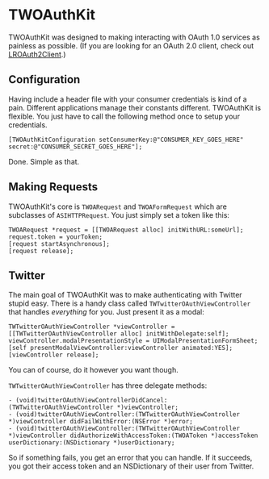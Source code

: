 # TWOAuthKit

TWOAuthKit was designed to making interacting with OAuth 1.0 services as painless as possible. (If you are looking for an OAuth 2.0 client, check out [LROAuth2Client](http://github.com/lukeredpath/lroauth2client).)

## Configuration

Having include a header file with your consumer credentials is kind of a pain. Different applications manage their constants different. TWOAuthKit is flexible. You just have to call the following method once to setup your credentials.

    [TWOAuthKitConfiguration setConsumerKey:@"CONSUMER_KEY_GOES_HERE" secret:@"CONSUMER_SECRET_GOES_HERE"];

Done. Simple as that.

## Making Requests

TWOAuthKit's core is `TWOARequest` and `TWOAFormRequest` which are subclasses of `ASIHTTPRequest`. You just simply set a token like this:

    TWOARequest *request = [[TWOARequest alloc] initWithURL:someUrl];
    request.token = yourToken;
    [request startAsynchronous];
    [request release];

## Twitter

The main goal of TWOAuthKit was to make authenticating with Twitter stupid easy. There is a handy class called `TWTwitterOAuthViewController` that handles *everything* for you. Just present it as a modal:

    TWTwitterOAuthViewController *viewController = [[TWTwitterOAuthViewController alloc] initWithDelegate:self];
    viewController.modalPresentationStyle = UIModalPresentationFormSheet;
    [self presentModalViewController:viewController animated:YES];
    [viewController release];

You can of course, do it however you want though.

`TWTwitterOAuthViewController` has three delegate methods:

    - (void)twitterOAuthViewControllerDidCancel:(TWTwitterOAuthViewController *)viewController;
    - (void)twitterOAuthViewController:(TWTwitterOAuthViewController *)viewController didFailWithError:(NSError *)error;
    - (void)twitterOAuthViewController:(TWTwitterOAuthViewController *)viewController didAuthorizeWithAccessToken:(TWOAToken *)accessToken userDictionary:(NSDictionary *)userDictionary;

So if something fails, you get an error that you can handle. If it succeeds, you got their access token and an NSDictionary of their user from Twitter.
